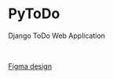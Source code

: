 # PyToDo
Django ToDo Web Application

</br>

[Figma design](https://www.figma.com/file/TUahjK2A7OWHo3ClejeaVB/Untitled?node-id=1%3A2)

